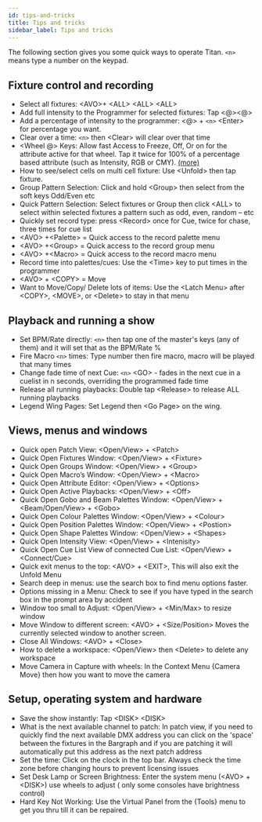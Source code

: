 ```yaml
---
id: tips-and-tricks
title: Tips and tricks
sidebar_label: Tips and tricks
---
```


The following section gives you some quick ways to operate Titan. ``<n>`` means type a number on the keypad.

## Fixture control and recording

-  Select all fixtures: \<AVO\>+ \<ALL\> \<ALL\> \<ALL\>
-  Add full intensity to the Programmer for selected fixtures: Tap \<@\>\<@\>
-  Add a percentage of intensity to the programmer: \<@\> + ``<n>`` \<Enter\> for percentage you want.
-  Clear over a time: ``<n>`` then \<Clear\> will clear over that time
-  \<Wheel @\> Keys: Allow fast Access to Freeze, Off, Or on for the attribute active for that wheel. Tap it twice for 100% of a percentage based attribute (such as Intensity, RGB or CMY). [(more)](../controlling-fixtures/changing-fixture-attributes.md#adjusting-attributes-with-the--buttons)
-  How to see/select cells on multi cell fixture: Use \<Unfold\> then tap fixture.
-  Group Pattern Selection: Click and hold \<Group\> then select from the soft keys Odd/Even etc
-  Quick Pattern Selection: Select fixtures or Group then click \<ALL\> to select within selected fixtures a pattern such as
odd, even, random – etc
-  Quickly set record type: press \<Record\> once for Cue, twice for chase, three times for cue list
-  \<AVO\> +\<Palette\> = Quick access to the record palette menu
-  \<AVO\> +\<Group\> = Quick access to the record group menu
-  \<AVO\> +\<Macro\> = Quick access to the record macro menu
-  Record time into palettes/cues: Use the \<Time\> key to put times in the programmer
-  \<AVO\> + \<COPY\> = Move
-  Want to Move/Copy/ Delete lots of items: Use the \<Latch Menu\> after \<COPY\>, \<MOVE\>, or \<Delete\> to stay in that
menu

## Playback and running a show

-  Set BPM/Rate directly: ``<n>`` then tap one of the master's keys (any of them) and it will set that as the BPM/Rate %
-  Fire Macro ``<n>`` times: Type number then fire macro, macro will be played that many times
-  Change fade time of next Cue: ``<n>`` \<GO\> - fades in the next cue in a cuelist in n seconds, overriding the programmed
fade time
-  Release all running playbacks: Double tap \<Release\> to release ALL running playbacks
-  Legend Wing Pages: Set Legend then \<Go Page\> on the wing.

## Views, menus and windows

-  Quick open Patch View: \<Open/View\> + \<Patch\>
-  Quick Open Fixtures Window: \<Open/View\> + \<Fixture\>
-  Quick Open Groups Window: \<Open/View\> + \<Group\>
-  Quick Open Macro’s Window: \<Open/View\> + \<Macro\>
-  Quick Open Attribute Editor: \<Open/View\> + \<Options\>
-  Quick Open Active Playbacks: \<Open/View\> + \<Off\>
-  Quick Open Gobo and Beam Palettes Window: \<Open/View\> + \<Beam/Open/View\> + \<Gobo\>
-  Quick Open Colour Palettes Window: \<Open/View\> + \<Colour\>
-  Quick Open Position Palettes Window: \<Open/View\> + \<Postion\>
-  Quick Open Shape Palettes Window: \<Open/View\> + \<Shapes\>
-  Quick Open Intensity View: \<Open/View\> + \<Intenisity\>
-  Quick Open Cue List View of connected Cue List: \<Open/View\> + \<Connect/Cue\>
-  Quick exit menus to the top: \<AVO\> + \<EXIT\>, This will also exit the Unfold Menu
-  Search deep in menus: use the search box to find menu options faster.
-  Options missing in a Menu: Check to see if you have typed in the search box in the prompt area by accident
-  Window too small to Adjust: \<Open/View\> + \<Min/Max\> to resize window
-  Move Window to different screen: \<AVO\> + \<Size/Position\> Moves the currently selected window to another screen.
-  Close All Windows: \<AVO\> + \<Close\>
-  How to delete a workspace: \<Open/View\> then \<Delete\> to delete any workspace
-  Move Camera in Capture with wheels: In the Context Menu {Camera Move} then how you want to move the camera

## Setup, operating system and hardware

-  Save the show instantly: Tap \<DISK\> \<DISK\>
-  What is the next available channel to patch: In patch view, if you need to quickly find the next available DMX address
you can click on the 'space' between the fixtures in the Bargraph and if you are patching it will automatically put
this address as the next patch address
-  Set the time: Click on the clock in the top bar. Always check the time zone before changing hours to prevent licensing
issues
-  Set Desk Lamp or Screen Brightness: Enter the system menu (\<AVO\> + \<DISK\>) use wheels to adjust ( only some
consoles have brightness control)
-  Hard Key Not Working: Use the Virtual Panel from the {Tools} menu to get you thru till it can be repaired.

